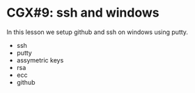 # CGX#9: ssh and windows

In this lesson we setup github and ssh on windows using putty.

 - ssh
 - putty
 - assymetric keys
 - rsa
 - ecc
 - github
